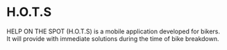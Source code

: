 # H.O.T.S
HELP ON THE SPOT (H.O.T.S) is a mobile application developed for bikers. It will provide with immediate solutions during the time of bike breakdown.
